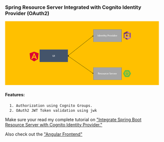### Spring Resource Server Integrated with Cognito Identity Provider (OAuth2)
![Resource Server ](/resource-server.png)

#### Features:
      1. Authorization using Cognito Groups.
      2. OAuth2 JWT Token validation using jwk

Make sure your read my complete tutorial on ["Integrate Spring Boot Resource Server with Cognito Identity Provider."](https://medium.com/@arjunsk/resource-server-with-cognito-b7fbfbee0155)

Also check out the ["Angular Frontend"](https://github.com/arjunsk/amplify-angular-app)
